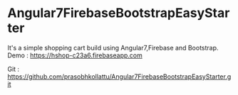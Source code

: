 # Angular7FirebaseBootstrapEasyStarter  
It's a simple shopping cart build using Angular7,Firebase and Bootstrap.  
Demo : https://hshop-c23a6.firebaseapp.com  

Git : https://github.com/prasobhkollattu/Angular7FirebaseBootstrapEasyStarter.git
